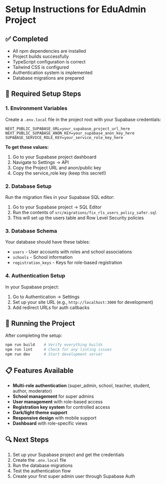 # Setup Instructions for EduAdmin Project

## ✅ Completed
- All npm dependencies are installed
- Project builds successfully
- TypeScript configuration is correct
- Tailwind CSS is configured
- Authentication system is implemented
- Database migrations are prepared

## 🔧 Required Setup Steps

### 1. Environment Variables
Create a `.env.local` file in the project root with your Supabase credentials:

```env
NEXT_PUBLIC_SUPABASE_URL=your_supabase_project_url_here
NEXT_PUBLIC_SUPABASE_ANON_KEY=your_supabase_anon_key_here
SUPABASE_SERVICE_ROLE_KEY=your_service_role_key_here
```

**To get these values:**
1. Go to your Supabase project dashboard
2. Navigate to Settings → API
3. Copy the Project URL and anon/public key
4. Copy the service_role key (keep this secret!)

### 2. Database Setup
Run the migration files in your Supabase SQL editor:

1. Go to your Supabase project → SQL Editor
2. Run the contents of `src/migrations/fix_rls_users_policy_safer.sql`
3. This will set up the users table and Row Level Security policies

### 3. Database Schema
Your database should have these tables:
- `users` - User accounts with roles and school associations
- `schools` - School information
- `registration_keys` - Keys for role-based registration

### 4. Authentication Setup
In your Supabase project:
1. Go to Authentication → Settings
2. Set up your site URL (e.g., `http://localhost:3000` for development)
3. Add redirect URLs for auth callbacks

## 🚀 Running the Project

After completing the setup:

```bash
npm run build    # Verify everything builds
npm run lint     # Check for any linting issues
npm run dev      # Start development server
```

## 📋 Features Available

- **Multi-role authentication** (super_admin, school, teacher, student, author, moderator)
- **School management** for super admins
- **User management** with role-based access
- **Registration key system** for controlled access
- **Dark/light theme support**
- **Responsive design** with mobile support
- **Dashboard** with role-specific views

## 🔍 Next Steps

1. Set up your Supabase project and get the credentials
2. Create the `.env.local` file
3. Run the database migrations
4. Test the authentication flow
5. Create your first super admin user through Supabase Auth 